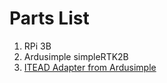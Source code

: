 # Parts List
1. RPi 3B
2. Ardusimple simpleRTK2B
3. [ITEAD Adapter from Ardusimple](https://www.ardusimple.com/product/raspberry-adapter-for-simplertk2b/)

